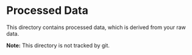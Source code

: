 # Processed Data
This directory contains processed data, which is derived from your raw data.

__Note:__ This directory is not tracked by git.

